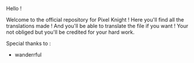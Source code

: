 Hello !

Welcome to the official repository for Pixel Knight ! Here you'll find all the translations made ! And you'll be able to translate the file if you want ! Your not obliged but you'll be credited for your hard work.

Special thanks to :
- wanderrful 
